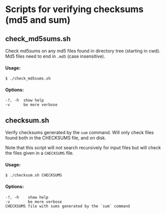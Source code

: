 # Scripts for verifying checksums (md5 and sum)

## check_md5sums.sh

Check md5sums on any md5 files found in directory tree (starting in cwd).
Md5 files need to end in `.md5` (case insensitive).

#### Usage:

    $ ./check_md5sums.sh

#### Options:

    -?, -h  show help
    -v      be more verbose


## checksum.sh

Verify checksums generated by the `sum` command. Will only check files found
both in the CHECKSUMS file, and on disk.

Note that this script will not search recursively for input files but will
check the files given in a `CHECKSUMS` file.

#### Usage:

    $ ./checksum.sh CHECKSUMS

#### Options:

    -?, -h    show help
    -v        be more verbose
    CHECKSUMS file with sums generated by the `sum` command

